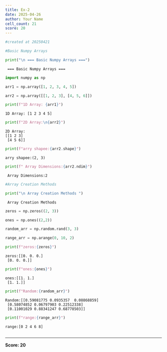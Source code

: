 ```yaml
---
title: Ex-2
date: 2025-04-26
author: Your Name
cell_count: 21
score: 20
---
```


```python
#created at 20250421
```


```python
#Basic Numpy Arrays
```


```python
print("\n === Basic Numpy Arrays ===")
```

    
     === Basic Numpy Arrays ===



```python
import numpy as np
```


```python
arr1 = np.array([1, 2, 3, 4, 5])
```


```python
arr2 = np.array([[1, 2, 3], [4, 5, 6]])
```


```python
print(f"1D Array: {arr1}")
```

    1D Array: [1 2 3 4 5]



```python
print(f"2D Array:\n{arr2}")
```

    2D Array:
    [[1 2 3]
     [4 5 6]]



```python
print(f"arry shapee:{arr2.shape}")
```

    arry shapee:(2, 3)



```python
print(f" Array Dimensions:{arr2.ndim}")
```

     Array Dimensions:2



```python
#Array Creation Methods
```


```python
print("\n Array Creation Methods ")
```

    
     Array Creation Methods 



```python
zeros = np.zeros((2, 3))
```


```python
ones = np.ones((2,2))
```


```python
random_arr = np.random.rand(3, 3)
```


```python
range_arr = np.arange(0, 10, 2)
```


```python
print(f"zeros:{zeros}")
```

    zeros:[[0. 0. 0.]
     [0. 0. 0.]]



```python
print(f"ones:{ones}")
```

    ones:[[1. 1.]
     [1. 1.]]



```python
print(f"Random:{random_arr}")
```

    Random:[[0.59081775 0.0935357  0.08868859]
     [0.58074852 0.06797903 0.22512338]
     [0.11001029 0.88341247 0.68778503]]



```python
print(f"range:{range_arr}")
```

    range:[0 2 4 6 8]



```python

```


---
**Score: 20**